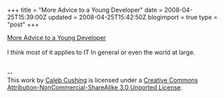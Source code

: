 +++
title = "More Advice to a Young Developer"
date = 2008-04-25T15:39:00Z
updated = 2008-04-25T15:42:50Z
blogimport = true 
type = "post"
+++

<a href="http://dsoguy.blogspot.com/2008/04/more-advice-to-young-developer.html">More Advice to a Young Developer</a><br /><br />I think most of it applies to IT In general or even the world at large.<div class="blogger-post-footer"><br />--<br />
This <span xmlns:dc="http://purl.org/dc/elements/1.1/" href="http://purl.org/dc/dcmitype/Text" rel="dc:type">work</span> by <a xmlns:cc="http://creativecommons.org/ns#" href="http://www.xenoterracide.com" property="cc:attributionName" rel="cc:attributionURL">Caleb Cushing</a> is licensed under a <a rel="license" href="http://creativecommons.org/licenses/by-nc-sa/3.0/">Creative Commons Attribution-NonCommercial-ShareAlike 3.0 Unported License</a>.</div>
